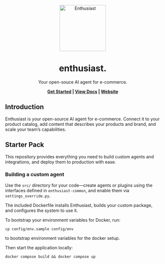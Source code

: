 <div align="center">
  <a href="https://upsidelab.io/tools/enthusiast" />
    <img src="https://github.com/user-attachments/assets/966204c3-ff69-47b2-a247-9f9cfa4e5b7d" height="150px" alt="Enthusiast">
  </a>
</div>

<h1 align="center">enthusiast.</h1>

<p align="center">Your open-souce AI agent for e-commerce.</p>
<div align="center">
  <strong>
    <a href="https://upsidelab.io/tools/enthusiast/docs/getting-started/installation">Get Started</a> |
    <a href="https://upsidelab.io/tools/enthusiast/docs">View Docs</a> |
    <a href="https://upsidelab.io/tools/enthusiast">Website</a>
  </strong>
</div>

## Introduction
Enthusiast is your open-source AI agent for e-commerce. Connect it to your product catalog, add content that describes your products and brand, and scale your team’s capabilities.

## Starter Pack

This repository provides everything you need to build custom agents and integrations, and deploy them to production with ease.

### Building a custom agent

Use the `src/` directory for your code—create agents or plugins using the interfaces defined in `enthusiast-common`, and enable them via `settings_override.py`.

The included Dockerfile installs Enthusiast, builds your custom package, and configures the system to use it.

To bootstrap your environment variables for Docker, run:
```shell
cp config/env.sample config/env
``` 
to bootstrap environment variables for the docker setup.

Then start the application locally:
```shell
docker compose build && docker compose up
```
